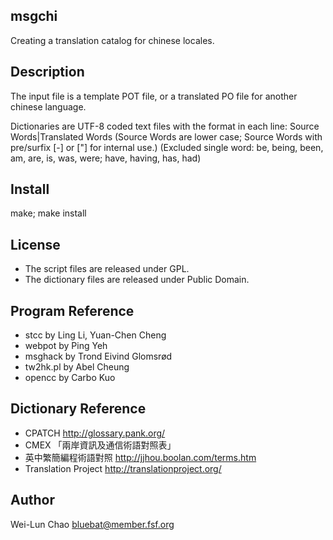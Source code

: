 msgchi
------
Creating a translation catalog for chinese locales.

Description
-----------
The input file is a template POT file, or a translated PO file for another chinese language.

Dictionaries are UTF-8 coded text files with the format in each line:
Source Words|Translated Words
(Source Words are lower case; Source Words with pre/surfix [-] or ["] for internal use.)
(Excluded single word: be, being, been, am, are, is, was, were; have, having, has, had)

Install
-----------
make; make install

License
-----------
* The script files are released under GPL.
* The dictionary files are released under Public Domain.

Program Reference
-----------------
* stcc by Ling Li, Yuan-Chen Cheng
* webpot by Ping Yeh
* msghack by Trond Eivind Glomsrød
* tw2hk.pl by Abel Cheung
* opencc by Carbo Kuo

Dictionary Reference
--------------------
* CPATCH <http://glossary.pank.org/>
* CMEX 「兩岸資訊及通信術語對照表」
* 英中繁簡編程術語對照 <http://jjhou.boolan.com/terms.htm>
* Translation Project <http://translationproject.org/>

Author
------
Wei-Lun Chao <bluebat@member.fsf.org>
